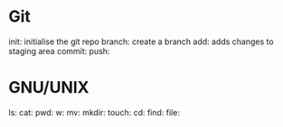# Git
init: initialise the git repo
branch: create a branch
add: adds changes to staging area
commit:
push:

# GNU/UNIX

ls:
cat:
pwd:
w:
mv:
mkdir:
touch:
cd:
find:
file:

